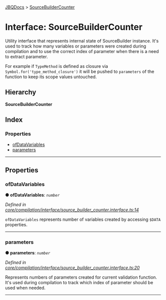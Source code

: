 [JBQDocs](../README.md) > [SourceBuilderCounter](../interfaces/sourcebuildercounter.md)

# Interface: SourceBuilderCounter

Utility interface that represents internal state of SourceBuilder instance. It's used to track how many variables or parameters were created during compilation and to use the correct index of parameter when there is a need to extract parameter.

For example if `TypeMethod` is defined as closure via `Symbol.for('type_method_closure')` it will be pushed to `parameters` of the function to keep its scope values untouched.

## Hierarchy

**SourceBuilderCounter**

## Index

### Properties

* [ofDataVariables](sourcebuildercounter.md#ofdatavariables)
* [parameters](sourcebuildercounter.md#parameters)

---

## Properties

<a id="ofdatavariables"></a>

###  ofDataVariables

**● ofDataVariables**: *`number`*

*Defined in [core/compilation/interface/source_builder_counter.interface.ts:14](https://github.com/krnik/vjs-validator/blob/ac18222/src/core/compilation/interface/source_builder_counter.interface.ts#L14)*

`ofDataVariables` represents number of variables created by accessing `$DATA` properties.

___
<a id="parameters"></a>

###  parameters

**● parameters**: *`number`*

*Defined in [core/compilation/interface/source_builder_counter.interface.ts:20](https://github.com/krnik/vjs-validator/blob/ac18222/src/core/compilation/interface/source_builder_counter.interface.ts#L20)*

Represents numbers of parameters created for current validation function. It's used during compilation to track which index of parameter should be used when needed.

___

